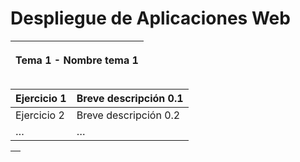 # Despliegue de Aplicaciones Web

<p align="left">
</p>



|<p></p><p>**Tema 1 - Nombre tema 1**</p>|
| :- |

|Ejercicio 1|Breve descripción 0.1|
| :- | :- |
|Ejercicio 2|Breve descripción 0.2|
|…|…|

|<p></p><p></p><p></p>|
| :- |

